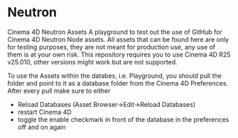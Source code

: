 # Neutron
Cinema 4D Neutron Assets
A playground to test out the use of GitHub for Cinema 4D Neutron Node assets.
All assets that can be found here are only for testing purposes, they are not meant for production use, any use of them is at your own risk.
This repository requires you to use Cinema 4D R25 v25.010, other versions might work but are not supported.

To use the Assets within the databes, i.e. Playground, you should pull the folder and point to it as a database folder from the Cinema 4D Preferences.
After every pull make sure to either 
* Reload Databases (Asset Browser->Edit->Reload Databases) 
* restart Cinema 4D
* toggle the enable checkmark in front of the database in the preferences off and on again
